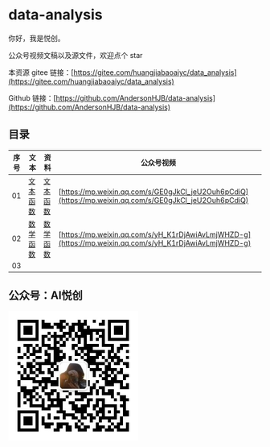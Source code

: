 # data-analysis

你好，我是悦创。

公众号视频文稿以及源文件，欢迎点个 star

本资源 gitee 链接：[https://gitee.com/huangjiabaoaiyc/data_analysis](https://gitee.com/huangjiabaoaiyc/data_analysis)

Github 链接：[https://github.com/AndersonHJB/data-analysis](https://github.com/AndersonHJB/data-analysis)

## 目录

| 序号 | 文本                                       | 资料                             | 公众号视频                                                   |
| ---- | ------------------------------------------ | -------------------------------- | ------------------------------------------------------------ |
| 01   | [文本函数](01-Excel/01-文本函数/README.md) | [文本函数](01-Excel/01-文本函数) | [https://mp.weixin.qq.com/s/GE0gJkCl_jeU2Ouh6pCdiQ](https://mp.weixin.qq.com/s/GE0gJkCl_jeU2Ouh6pCdiQ) |
| 02   | [数学函数](01-Excel/02-数学函数/README.md) | [数学函数](01-Excel/02-数学函数) | [https://mp.weixin.qq.com/s/yH_K1rDjAwiAvLmjWHZD-g](https://mp.weixin.qq.com/s/yH_K1rDjAwiAvLmjWHZD-g) |
| 03   |                                            |                                  |                                                              |



## 公众号：AI悦创

![公众号：AI悦创.jpg](README.assets/公众号：AI悦创.jpg)
